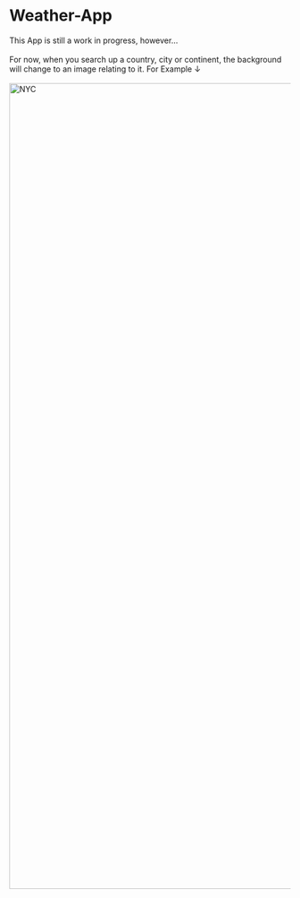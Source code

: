 # Weather-App
This App is still a work in progress, however...
<br>
<br>
For now, when you search up a country, city or continent, the background will change to an image relating to it. For Example ↓
<br>
<br>
<img width="1440" alt="NYC" src="https://user-images.githubusercontent.com/94698766/148122206-dc4cd339-615a-4cc1-9b6f-e4728db17d92.png">

